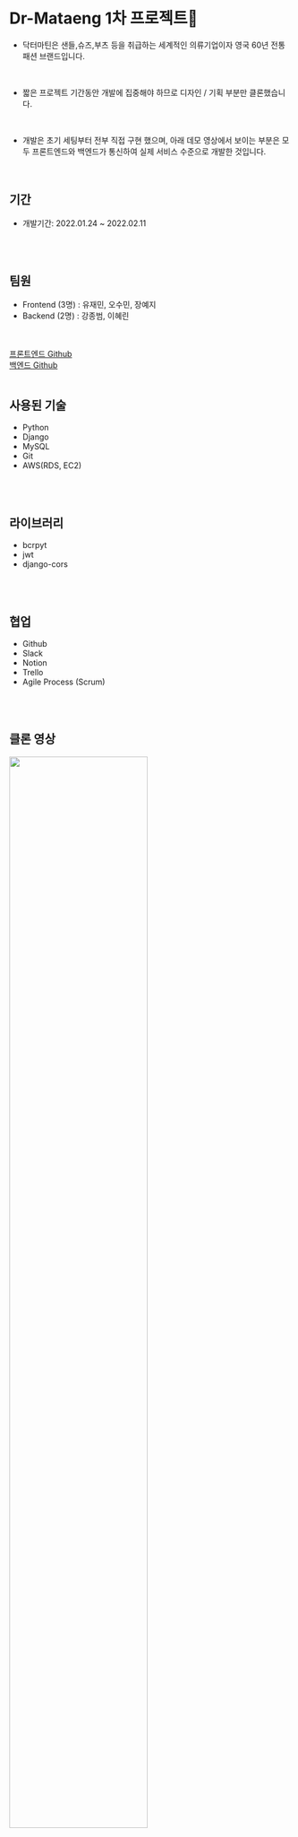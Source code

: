 # Dr-Mataeng 1차 프로젝트🥾
- 닥터마틴은 샌들,슈즈,부츠 등을 취급하는 세계적인 의류기업이자 영국 60년 전통 패션 브랜드입니다.
<br />

- 짧은 프로젝트 기간동안 개발에 집중해야 하므로 디자인 / 기획 부분만 클론했습니다.
<br />

- 개발은 초기 세팅부터 전부 직접 구현 했으며, 아래 데모 영상에서 보이는 부분은 모두 프론트엔드와 백엔드가 통신하여 실제 서비스 수준으로 개발한 것입니다.
<br />

## 기간

- 개발기간: 2022.01.24 ~ 2022.02.11
<br />
<br />


## 팀원

- Frontend (3명) : 유재민, 오수민, 장예지
- Backend (2명)  : 강종범, 이혜린
<br />
<br />
<a href="https://github.com/wecode-bootcamp-korea/29-1st-Dr-Mataeng-frontend">프론트엔드 Github</a>
<br />
<a href="https://github.com/wecode-bootcamp-korea/29-1st-Dr-Mataeng-backend">  백엔드 Github</a>
<br />
<br />

## 사용된 기술
- Python
- Django
- MySQL
- Git
- AWS(RDS, EC2)
<br />
<br />


## 라이브러리
- bcrpyt
- jwt
- django-cors
<br />
<br />


## 협업

- Github
- Slack
- Notion
- Trello
- Agile Process (Scrum)
<br />
<br />



## 클론 영상

<img width="70%" src="https://user-images.githubusercontent.com/67303977/153739505-684946cf-6f8c-417f-9512-84b2f793486c.gif"/>
<br />
<br />


## ERD


<br />
<br />


## 담당 구현 사항 및 구현 기능

#### 강종범 - 🤖  

#### 이혜린 - 🙂

<br />
<br />

- Project Modeling 🤖
- 로그인 🙂
- 회원가입 🤖
- 마이페이지 🙂
- 상품 리스트 (필터링 & 정렬) 🤖 
- 상품 디테일 🤖 
- 검색 🤖 
- 장바구니 🤖
- 주문 결제 🤖
<br />

---

## 🥾 User
<br />
회원가입 - 정규표현식을 활용한 유효성 검사, Bcrypt를 사용한 비밀번호 암호화
<br />
<br />
로그인 - bcrypt로 암호화한 비밀번호 다시 복호화하여 일치여부 확인, 일치하면 jwt 토큰 발급
<br />
<br />
인가 - Login Decorator를 작성하여 인가가 필요한 모든 API에 적용
<br />
<br />

## 🥾 Product
<br />
상품 리스트 (필터링 & 정렬) - 상품 리스트 조회, 필터링 기능 구현, 정렬 기능 구현
<br />
<br />
상품 디테일 - 상품 상세페이지 조회
<br />
<br />
검색 - 상품 검색 기능 구현
<br />
<br />

## 🥾 Cart
<br />
장바구니 - 장바구니에 상품 추가, 장바구니 수정, 장바구니 삭제, 장바구니 조회 기능 구현
<br />
<br />

## 🥾 Order
<br />
주문 결제 - 회원가입 성공시 받은 포인트로 결제 기능 구현, 주문 내역 조회 기능 구현

<br />
<br />

## API Documentstion

<a href="https://documenter.getpostman.com/view/19385058/UVeDt7zS#intro">Postman API</a>
<br />
<br />



### Reference
-----
- 이 프로젝트는 <a href="https://www.drmartens.co.kr/">닥터마틴</a> 사이트를 참조하여 학습목적으로 만들었습니다.
- 실무수준의 프로젝트이지만 학습용으로 만들었기 때문에 이 코드를 활용하여 이득을 취하거나 무단 배포할 경우 법적으로 문제될 수 있습니다.
- 이 프로젝트에서 사용하고 있는 사진 대부분은 위코드에서 구매한 것이므로 해당 프로젝트 외부인이 사용할 수 없습니다.